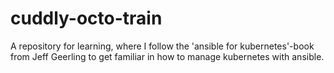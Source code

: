 # cuddly-octo-train
A repository for learning, where I follow the 'ansible for kubernetes'-book
from Jeff Geerling to get familiar in how to manage kubernetes with ansible.
